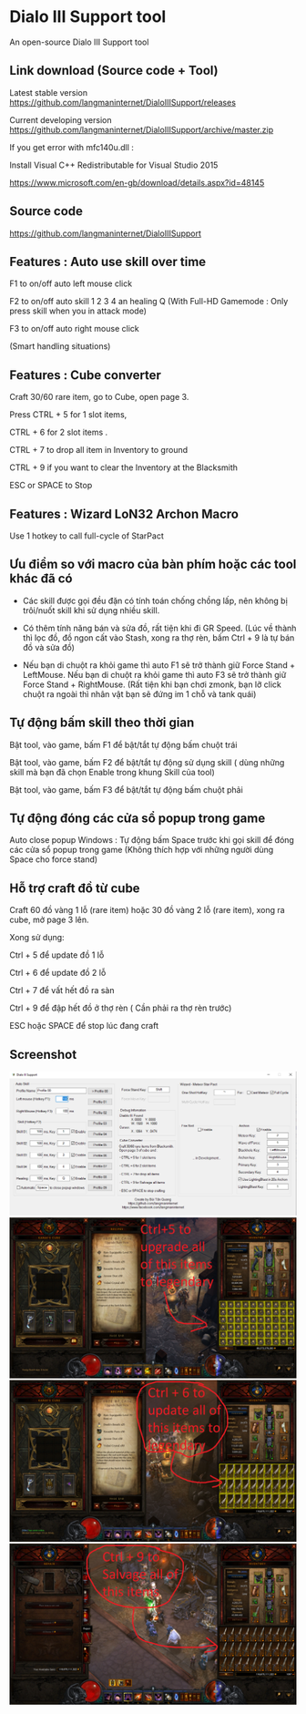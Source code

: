 # Dialo III Support tool
An open-source Dialo III Support tool

Link download (Source code + Tool)
------------
Latest stable version
https://github.com/langmaninternet/DialoIIISupport/releases

Current developing version
https://github.com/langmaninternet/DialoIIISupport/archive/master.zip


If you get error with mfc140u.dll : 

Install Visual C++ Redistributable for Visual Studio 2015

https://www.microsoft.com/en-gb/download/details.aspx?id=48145

Source code
------------
https://github.com/langmaninternet/DialoIIISupport




Features : Auto use skill over time
------------

F1 to on/off auto left mouse click

F2 to on/off auto skill 1 2 3 4 an healing Q (With Full-HD Gamemode : Only press skill when you in attack mode)

F3 to on/off auto right mouse click

(Smart handling situations)


Features : Cube converter
------------

Craft 30/60 rare item, go to Cube, open page 3. 

Press CTRL + 5 for 1 slot items,  

CTRL + 6 for 2 slot items .

CTRL + 7 to drop all item in Inventory to ground

CTRL + 9 if you want to clear the Inventory at the Blacksmith

ESC or SPACE to Stop 


Features : Wizard LoN32 Archon Macro
------------
Use 1 hotkey to call full-cycle of StarPact







Ưu điểm so với macro của bàn phím hoặc các tool khác đã có
------------

+ Các skill được gọi đều đặn có tính toán chống chồng lấp, nên không bị trôi/nuốt skill khi sử dụng nhiều skill.

+ Có thêm tính năng bán và sửa đồ, rất tiện khi đi GR Speed. (Lúc về thành thì lọc đồ, đồ ngon cất vào Stash, xong ra thợ rèn, bấm Ctrl + 9 là tự bán đồ và sửa đồ)

+ Nếu bạn di chuột ra khỏi game thì auto F1 sẽ trở thành giữ Force Stand + LeftMouse. Nếu bạn di chuột ra khỏi game thì auto F3 sẽ trở thành giữ Force Stand + RightMouse. (Rất tiện khi bạn chơi zmonk, bạn lỡ click chuột ra ngoài thì nhân vật bạn sẽ đứng im 1 chỗ và tank quái)



Tự động bấm skill theo thời gian
------------

Bật tool, vào game, bấm F1 để bật/tắt tự động bấm chuột trái

Bật tool, vào game, bấm F2 để bật/tắt tự động sử dụng skill ( dùng những skill mà bạn đã chọn Enable trong khung Skill của tool) 

Bật tool, vào game, bấm F3 để bật/tắt tự động bấm chuột phải



Tự động đóng các cửa sổ popup trong game
------------
Auto close popup Windows : Tự động bấm Space trước khi gọi skill để đóng các cửa sổ popup trong game (Không thích hợp với những người dùng Space cho force stand)


Hỗ trợ craft đồ từ cube
------------
Craft 60 đồ vàng 1 lỗ (rare item) hoặc 30 đồ vàng 2 lỗ (rare item), xong ra cube, mở page 3 lên. 

Xong sử dụng:

 Ctrl + 5 để update đồ 1 lỗ
 
 Ctrl + 6 để update đồ 2 lỗ
 
 Ctrl + 7 để vất hết đồ ra sàn
 
 Ctrl + 9 để đập hết đồ ở thợ rèn ( Cần phải ra thợ rèn trước)
 
 ESC hoặc SPACE để stop lúc đang craft





Screenshot
------------
![](FinalRelease/Screen03.png)
![](FinalRelease/Cube02.png)
![](FinalRelease/Cube03.png)
![](FinalRelease/Cube04.png)



